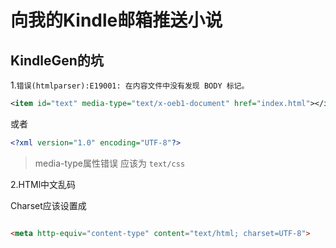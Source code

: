 # 向我的Kindle邮箱推送小说

## KindleGen的坑

1.`错误(htmlparser):E19001: 在内容文件中没有发现 BODY 标记。`

```xml
<item id="text" media-type="text/x-oeb1-document" href="index.html"></item>
``` 

或者

```xml
<?xml version="1.0" encoding="UTF-8"?>
```

> media-type属性错误 应该为 `text/css`

2.HTMl中文乱码  

Charset应该设置成

``` html

<meta http-equiv="content-type" content="text/html; charset=UTF-8">
```
